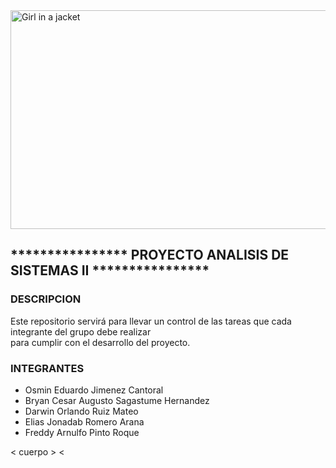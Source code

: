 <!DOCTYPE html>
<html>
<body>
<img src="https://www.queestudiar.org/wp-content/uploads/2017/10/software-750x350.jpg" alt="Girl in a jacket" width="750" height="350">
<h2>**************** PROYECTO ANALISIS DE SISTEMAS II ****************</h2>
<h3>DESCRIPCION</h3>
Este repositorio servirá para llevar un control de las tareas que cada integrante del grupo debe realizar 
<br> para cumplir con el desarrollo del proyecto.
<h3>INTEGRANTES</h3>
<ul>
<li>Osmin Eduardo Jimenez Cantoral</li>
<li>Bryan Cesar Augusto Sagastume Hernandez</li>
<li> Darwin Orlando Ruiz Mateo </li>
<li> Elias Jonadab Romero Arana</li>
<li> Freddy Arnulfo Pinto Roque </li> 
</ul>
</body>
</html><!DOCTYPE html>
<html>
< cuerpo >
< 



</ul>
</body>
</html>
